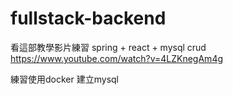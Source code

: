 # fullstack-backend
看這部教學影片練習 spring + react + mysql crud      
https://www.youtube.com/watch?v=4LZKnegAm4g  

練習使用docker 建立mysql

